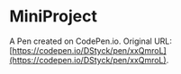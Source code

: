 # MiniProject

A Pen created on CodePen.io. Original URL: [https://codepen.io/DStyck/pen/xxQmroL](https://codepen.io/DStyck/pen/xxQmroL).


